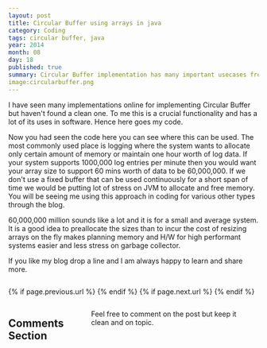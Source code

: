 ```yaml
---
layout: post
title: Circular Buffer using arrays in java
category: Coding
tags: circular buffer, java
year: 2014
month: 08
day: 18
published: true
summary: Circular Buffer implementation has many important usecases from logging to serialization to use fixed memory size
image:circularbuffer.png
---
```


I have seen many implementations online for implementing Circular Buffer but haven't found a clean one. To me this is a crucial functionality and has a lot of its uses in software. Hence here goes my code.

<script src="https://gist.github.com/vallur/cfe0f9fd94f99fe8c63e.js"></script>

Now you had seen the code here you can see where this can be used. The most commonly used place is logging where the system wants to allocate only certain amount of memory or maintain one hour worth of log data. If your system supports 1000,000 log entries per minute then you would want your array size to support 60 mins worth of data to be 60,000,000. If we don't use a fixed buffer that can be used continuously for a short span of time we would be putting lot of stress on JVM to allocate and free memory. You will be seeing me using this approach in coding for various other types through the blog. 

60,000,000 million sounds like a lot and it is for a small and average system. It is a good idea to preallocate the sizes than to incur the cost of resizing arrays on the fly makes planning memory and H/W for high performant systems easier and less stress on garbage collector.   

If you like my blog drop a line and I am always happy to learn and share more.


<div class="row">	
	<div class="span9 column">
			<p class="pull-right">{% if page.previous.url %} <a href="{{page.previous.url}}" title="Previous Post: {{page.previous.title}}"><i class="icon-chevron-left"></i></a> 	{% endif %}   {% if page.next.url %} 	<a href="{{page.next.url}}" title="Next Post: {{page.next.title}}"><i class="icon-chevron-right"></i></a> 	{% endif %} </p>  
	</div>
</div>

<div class="row">	
    <div class="span9 columns">    
		<h2>Comments Section</h2>
	    <p>Feel free to comment on the post but keep it clean and on topic.</p>	
		<div id="disqus_thread"></div>
		<script type="text/javascript">
			/* * * CONFIGURATION VARIABLES: EDIT BEFORE PASTING INTO YOUR WEBPAGE * * */
			var disqus_shortname = 'vallur'; // required: replace example with your forum shortname
			var disqus_identifier = '{{ page.url }}';
			var disqus_url = 'http://erjjones.github.com{{ page.url }}';
			
			/* * * DON'T EDIT BELOW THIS LINE * * */
			(function() {
				var dsq = document.createElement('script'); dsq.type = 'text/javascript'; dsq.async = true;
				dsq.src = 'http://' + disqus_shortname + '.disqus.com/embed.js';
				(document.getElementsByTagName('head')[0] || document.getElementsByTagName('body')[0]).appendChild(dsq);
			})();
		</script>
		<noscript>Please enable JavaScript to view the <a href="http://disqus.com/?ref_noscript">comments powered by Disqus.</a></noscript>
		<a href="http://disqus.com" class="dsq-brlink">blog comments powered by <span class="logo-disqus">Disqus</span></a>
	</div>
</div>

<!-- Twitter -->
<script>!function(d,s,id){var js,fjs=d.getElementsByTagName(s)[0];if(!d.getElementById(id)){js=d.createElement(s);js.id=id;js.src="//platform.twitter.com/widgets.js";fjs.parentNode.insertBefore(js,fjs);}}(document,"script","twitter-wjs");</script>

<!-- Google + -->
<script type="text/javascript">
  (function() {
    var po = document.createElement('script'); po.type = 'text/javascript'; po.async = true;
    po.src = 'https://apis.google.com/js/plusone.js';
    var s = document.getElementsByTagName('script')[0]; s.parentNode.insertBefore(po, s);
  })();
</script>
